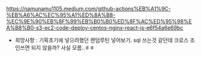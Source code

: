 https://namunamu1105.medium.com/github-actions%EB%A1%9C-%EB%A6%AC%EC%95%A1%ED%8A%B8-%EC%9E%90%EB%8F%99%EB%B0%B0%ED%8F%AC%ED%95%98%EA%B8%B0-s3-ec2-code-deploy-centos-nginx-react-js-e6f54a6e69bc

+ 희망사항 : 기획초기에 넣으려했던 랜덤루틴 넣어보기.
sql 쓰는것 같던데 크로스 조인쓰면 되지 않을까? 사실 모름..ㅎㅎ